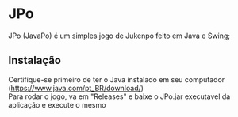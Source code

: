 # JPo
JPo (JavaPo) é um simples jogo de Jukenpo feito em Java e Swing;

## Instalação

Certifique-se primeiro de ter o Java instalado em seu computador (https://www.java.com/pt_BR/download/) \
Para rodar o jogo, va em "Releases" e baixe o JPo.jar executavel da aplicação e execute o mesmo
